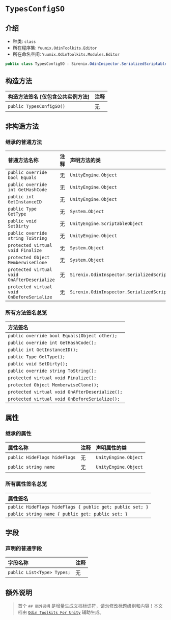 ﻿# `TypesConfigSO`

## 介绍

- 种类: `class`
- 所在程序集: `Yuumix.OdinToolkits.Editor`
- 所在命名空间: `Yuumix.OdinToolkits.Modules.Editor`

``` csharp
public class TypesConfigSO : Sirenix.OdinInspector.SerializedScriptableObject, UnityEngine.ISerializationCallbackReceiver
```

## 构造方法

| 构造方法签名 [仅包含公共实例方法] | 注释 |
| :--- | :--- |
| `public TypesConfigSO()` | 无 |

## 非构造方法

### 继承的普通方法

| 普通方法名称 | 注释 | 声明方法的类 |
| :--- | :--- | :--- |
| `public override bool Equals` | 无 | `UnityEngine.Object` |
| `public override int GetHashCode` | 无 | `UnityEngine.Object` |
| `public int GetInstanceID` | 无 | `UnityEngine.Object` |
| `public Type GetType` | 无 | `System.Object` |
| `public void SetDirty` | 无 | `UnityEngine.ScriptableObject` |
| `public override string ToString` | 无 | `UnityEngine.Object` |
| `protected virtual void Finalize` | 无 | `System.Object` |
| `protected Object MemberwiseClone` | 无 | `System.Object` |
| `protected virtual void OnAfterDeserialize` | 无 | `Sirenix.OdinInspector.SerializedScriptableObject` |
| `protected virtual void OnBeforeSerialize` | 无 | `Sirenix.OdinInspector.SerializedScriptableObject` |

### 所有方法签名总览

| 方法签名 |
| :--- | 
| `public override bool Equals(Object other);` |
| `public override int GetHashCode();` |
| `public int GetInstanceID();` |
| `public Type GetType();` |
| `public void SetDirty();` |
| `public override string ToString();` |
| `protected virtual void Finalize();` |
| `protected Object MemberwiseClone();` |
| `protected virtual void OnAfterDeserialize();` |
| `protected virtual void OnBeforeSerialize();` |

## 属性

### 继承的属性

| 属性名称 | 注释 | 声明属性的类 | 
| :--- | :--- | :--- |
| `public HideFlags hideFlags` | 无 | `UnityEngine.Object` |
| `public string name` | 无 | `UnityEngine.Object` |

### 所有属性签名总览

| 属性签名 |
| :--- | 
| `public HideFlags hideFlags { public get; public set; }` |
| `public string name { public get; public set; }` |
## 字段

### 声明的普通字段

| 字段名称 | 注释 | 
| :--- | :--- | 
| `public List<Type> Types;` | 无 |

## 额外说明

> 首个 `## 额外说明` 是增量生成文档标识符，请勿修改标题级别和内容！本文档由 [`Odin Toolkits For Unity`](https://github.com/yuumixcode/OdinToolkits-For-Unity) 辅助生成。
